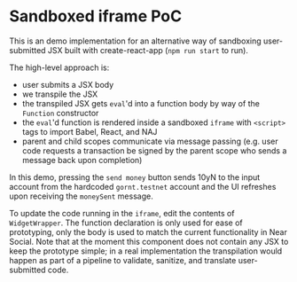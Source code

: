 # Sandboxed iframe PoC

This is an demo implementation for an alternative way of sandboxing
user-submitted JSX built with create-react-app (`npm run start` to run).

The high-level approach is:
- user submits a JSX body
- we transpile the JSX
- the transpiled JSX gets `eval`'d into a function body by way of the `Function` constructor
- the `eval`'d function is rendered inside a sandboxed `iframe` with `<script>` tags to import Babel, React, and NAJ
- parent and child scopes communicate via message passing (e.g. user code requests a transaction be signed by the parent scope who sends a message back upon completion)

In this demo, pressing the `send money` button sends 10yN
to the input account from the hardcoded `gornt.testnet` account
and the UI refreshes upon receiving the `moneySent` message.

To update the code running in the `iframe`, edit the contents
of `WidgetWrapper`. The function declaration is only used for ease
of prototyping, only the body is used to match the current functionality
in Near Social. Note that at the moment this component
does not contain any JSX to keep the prototype simple; in
a real implementation the transpilation would happen as
part of a pipeline to validate, sanitize, and translate
user-submitted code.
